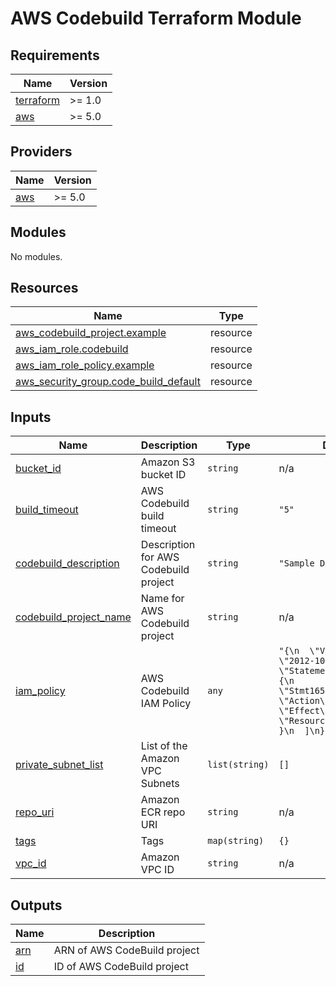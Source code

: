 # AWS Codebuild Terraform Module

## Requirements

| Name | Version |
|------|---------|
| <a name="requirement_terraform"></a> [terraform](#requirement\_terraform) | >= 1.0 |
| <a name="requirement_aws"></a> [aws](#requirement\_aws) | >= 5.0 |

## Providers

| Name | Version |
|------|---------|
| <a name="provider_aws"></a> [aws](#provider\_aws) | >= 5.0 |

## Modules

No modules.

## Resources

| Name | Type |
|------|------|
| [aws_codebuild_project.example](https://registry.terraform.io/providers/hashicorp/aws/latest/docs/resources/codebuild_project) | resource |
| [aws_iam_role.codebuild](https://registry.terraform.io/providers/hashicorp/aws/latest/docs/resources/iam_role) | resource |
| [aws_iam_role_policy.example](https://registry.terraform.io/providers/hashicorp/aws/latest/docs/resources/iam_role_policy) | resource |
| [aws_security_group.code_build_default](https://registry.terraform.io/providers/hashicorp/aws/latest/docs/resources/security_group) | resource |

## Inputs

| Name | Description | Type | Default | Required |
|------|-------------|------|---------|:--------:|
| <a name="input_bucket_id"></a> [bucket\_id](#input\_bucket\_id) | Amazon S3 bucket ID | `string` | n/a | yes |
| <a name="input_build_timeout"></a> [build\_timeout](#input\_build\_timeout) | AWS Codebuild build timeout | `string` | `"5"` | no |
| <a name="input_codebuild_description"></a> [codebuild\_description](#input\_codebuild\_description) | Description for AWS Codebuild project | `string` | `"Sample Docker build"` | no |
| <a name="input_codebuild_project_name"></a> [codebuild\_project\_name](#input\_codebuild\_project\_name) | Name for AWS Codebuild project | `string` | n/a | yes |
| <a name="input_iam_policy"></a> [iam\_policy](#input\_iam\_policy) | AWS Codebuild IAM Policy | `any` | `"{\n  \"Version\": \"2012-10-17\",\n  \"Statement\": [\n    {\n      \"Sid\": \"Stmt1652709134956\",\n      \"Action\": \"*\",\n      \"Effect\": \"Allow\",\n      \"Resource\": \"*\"\n    }\n  ]\n}\n"` | no |
| <a name="input_private_subnet_list"></a> [private\_subnet\_list](#input\_private\_subnet\_list) | List of the Amazon VPC Subnets | `list(string)` | `[]` | no |
| <a name="input_repo_uri"></a> [repo\_uri](#input\_repo\_uri) | Amazon ECR repo URI | `string` | n/a | yes |
| <a name="input_tags"></a> [tags](#input\_tags) | Tags | `map(string)` | `{}` | no |
| <a name="input_vpc_id"></a> [vpc\_id](#input\_vpc\_id) | Amazon VPC ID | `string` | n/a | yes |

## Outputs

| Name | Description |
|------|-------------|
| <a name="output_arn"></a> [arn](#output\_arn) | ARN of AWS CodeBuild project |
| <a name="output_id"></a> [id](#output\_id) | ID of AWS CodeBuild project |
